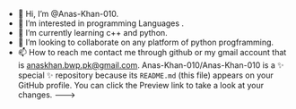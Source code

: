 - 👋 Hi, I’m @Anas-Khan-010.
- 👀 I’m interested in programming Languages .
- 🌱 I’m currently learning c++ and python.
- 💞️ I’m looking to collaborate on any platform of python progframming.
- 📫 How to reach me contact me through github or my gmail account that is anaskhan.bwp.pk@gmail.com.
Anas-Khan-010/Anas-Khan-010 is a ✨ special ✨ repository because its `README.md` (this file) appears on your GitHub profile.
You can click the Preview link to take a look at your changes.
--->
